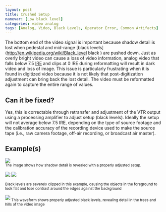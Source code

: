 ```yaml
---
layout: post
title: Crushed Setup
namevar: [Low black level]
categories: video analog
tags: [Analog, Video, Black Levels, Operator Error, Common Artifacts]
---
```


The bottom end of the video signal is important because shadow detail is lost when pedestal and mid-range [black levels](http://en.wikipedia.org/wiki/Black_level black ) are pushed down. Just as overly bright video can cause a loss of video information, analog video that falls below 7.5 [IRE](http://en.wikipedia.org/wiki/IRE_(unit)) and clips at 0 IRE during reformatting will result in dark video and loss of image. This issue is particularly frustrating when it is found in digitized video because it is not likely that post-digitization adjustment can bring back the lost detail. The video must be reformatted again to capture the entire range of values.

## Can it be fixed?

Yes, this is correctable through retransfer and adjustment of the VTR output using a  processing amplifier to adjust setup (black levels). Ideally the setup  will not average below 7.5 IRE, depending on the type of source footage and the calibration accuracy of the recording device used to make the source tape (i.e., raw camera footage, off-air recording, or broadcast air master).

## Example(s)

<img src="{{ site.baseurl }}/images/SetupIsCrushed_Flat.jpg"><br>
<sub>The image shows how shadow detail is revealed with a properly adjusted setup.</sub>

<img src="{{ site.baseurl }}/images/SetupIsCrushedCorrected_Flat.jpg">

<img src="{{ site.baseurl }}/images/Crushed_Setup_Waveform_Flat.jpg">

<sub>Black levels are severely clipped in this example, causing the objects in the foreground to look flat and lose contrast around the edges against the background</sub>

<img src="{{ site.baseurl }}/images/Crushed_Setup_Waveform_Fixed_Flat.jpg">
<sub>This waveform shows properly adjusted black levels, revealing detail in the trees and hills of the video image</sub>
